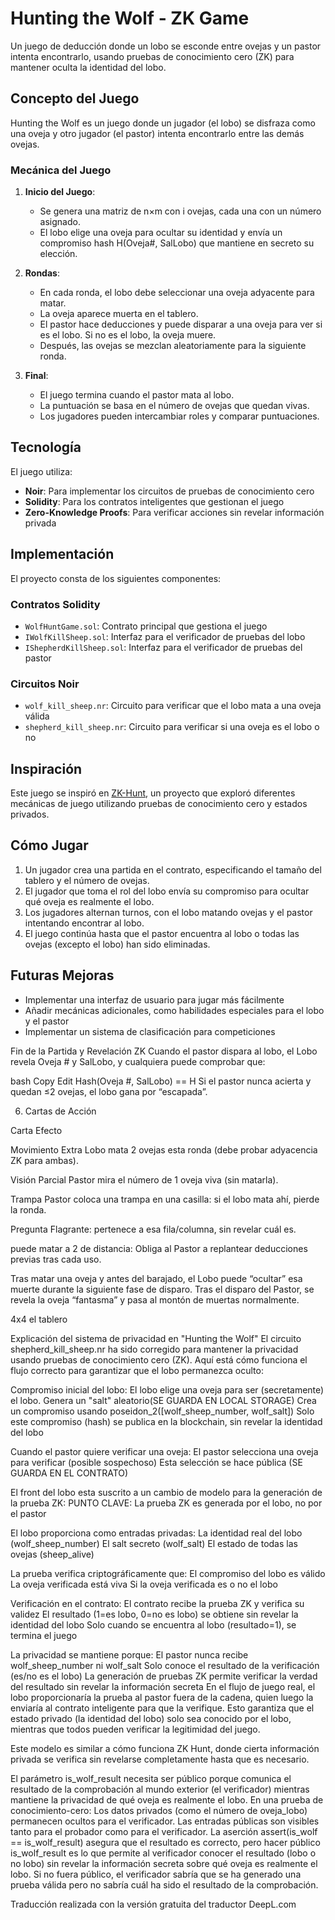 # Hunting the Wolf - ZK Game

Un juego de deducción donde un lobo se esconde entre ovejas y un pastor intenta encontrarlo, usando pruebas de conocimiento cero (ZK) para mantener oculta la identidad del lobo.

## Concepto del Juego

Hunting the Wolf es un juego donde un jugador (el lobo) se disfraza como una oveja y otro jugador (el pastor) intenta encontrarlo entre las demás ovejas.

### Mecánica del Juego

1. **Inicio del Juego**:
   - Se genera una matriz de n×m con i ovejas, cada una con un número asignado.
   - El lobo elige una oveja para ocultar su identidad y envía un compromiso hash H(Oveja#, SalLobo) que mantiene en secreto su elección.

2. **Rondas**:
   - En cada ronda, el lobo debe seleccionar una oveja adyacente para matar.
   - La oveja aparece muerta en el tablero.
   - El pastor hace deducciones y puede disparar a una oveja para ver si es el lobo. Si no es el lobo, la oveja muere.
   - Después, las ovejas se mezclan aleatoriamente para la siguiente ronda.

3. **Final**:
   - El juego termina cuando el pastor mata al lobo.
   - La puntuación se basa en el número de ovejas que quedan vivas.
   - Los jugadores pueden intercambiar roles y comparar puntuaciones.

## Tecnología

El juego utiliza:

- **Noir**: Para implementar los circuitos de pruebas de conocimiento cero
- **Solidity**: Para los contratos inteligentes que gestionan el juego
- **Zero-Knowledge Proofs**: Para verificar acciones sin revelar información privada

## Implementación

El proyecto consta de los siguientes componentes:

### Contratos Solidity

- `WolfHuntGame.sol`: Contrato principal que gestiona el juego
- `IWolfKillSheep.sol`: Interfaz para el verificador de pruebas del lobo
- `IShepherdKillSheep.sol`: Interfaz para el verificador de pruebas del pastor

### Circuitos Noir

- `wolf_kill_sheep.nr`: Circuito para verificar que el lobo mata a una oveja válida
- `shepherd_kill_sheep.nr`: Circuito para verificar si una oveja es el lobo o no

## Inspiración

Este juego se inspiró en [ZK-Hunt](https://0xparc.org/blog/zk-hunt), un proyecto que exploró diferentes mecánicas de juego utilizando pruebas de conocimiento cero y estados privados.

## Cómo Jugar

1. Un jugador crea una partida en el contrato, especificando el tamaño del tablero y el número de ovejas.
2. El jugador que toma el rol del lobo envía su compromiso para ocultar qué oveja es realmente el lobo.
3. Los jugadores alternan turnos, con el lobo matando ovejas y el pastor intentando encontrar al lobo.
4. El juego continúa hasta que el pastor encuentra al lobo o todas las ovejas (excepto el lobo) han sido eliminadas.

## Futuras Mejoras

- Implementar una interfaz de usuario para jugar más fácilmente
- Añadir mecánicas adicionales, como habilidades especiales para el lobo y el pastor
- Implementar un sistema de clasificación para competiciones 



Fin de la Partida y Revelación ZK
Cuando el pastor dispara al lobo, el Lobo revela Oveja # y SalLobo, y cualquiera puede comprobar que:

bash
Copy
Edit
Hash(Oveja #, SalLobo) == H
Si el pastor nunca acierta y quedan ≤2 ovejas, el lobo gana por “escapada”.

6. Cartas de Acción

Carta	Efecto

Movimiento Extra	Lobo mata 2 ovejas esta ronda (debe probar adyacencia ZK para ambas).

Visión Parcial	Pastor mira el número de 1 oveja viva (sin matarla).

Trampa	Pastor coloca una trampa en una casilla: si el lobo mata ahí, pierde la ronda.

Pregunta Flagrante: pertenece a esa fila/columna, sin revelar cuál es.

puede matar a 2 de distancia: Obliga al Pastor a replantear deducciones previas tras cada uso.

Tras matar una oveja y antes del barajado, el Lobo puede “ocultar” esa muerte durante la siguiente fase de disparo.
Tras el disparo del Pastor, se revela la oveja “fantasma” y pasa al montón de muertas normalmente.

4x4 el tablero


Explicación del sistema de privacidad en "Hunting the Wolf"
El circuito shepherd_kill_sheep.nr ha sido corregido para mantener la privacidad usando pruebas de conocimiento cero (ZK). Aquí está cómo funciona el flujo correcto para garantizar que el lobo permanezca oculto:

Compromiso inicial del lobo:
El lobo elige una oveja para ser (secretamente) el lobo. Genera un "salt" aleatorio(SE GUARDA EN LOCAL STORAGE)
Crea un compromiso usando poseidon_2([wolf_sheep_number, wolf_salt])
Solo este compromiso (hash) se publica en la blockchain, sin revelar la identidad del lobo


Cuando el pastor quiere verificar una oveja:
El pastor selecciona una oveja para verificar (posible sospechoso)
Esta selección se hace pública (SE GUARDA EN EL CONTRATO)


El front del lobo esta suscrito a un cambio de modelo para la generación de la prueba ZK:
PUNTO CLAVE: La prueba ZK es generada por el lobo, no por el pastor

El lobo proporciona como entradas privadas:
La identidad real del lobo (wolf_sheep_number)
El salt secreto (wolf_salt)
El estado de todas las ovejas (sheep_alive)

La prueba verifica criptográficamente que:
El compromiso del lobo es válido
La oveja verificada está viva
Si la oveja verificada es o no el lobo

Verificación en el contrato:
El contrato recibe la prueba ZK y verifica su validez
El resultado (1=es lobo, 0=no es lobo) se obtiene sin revelar la identidad del lobo
Solo cuando se encuentra al lobo (resultado=1), se termina el juego


La privacidad se mantiene porque:
El pastor nunca recibe wolf_sheep_number ni wolf_salt
Solo conoce el resultado de la verificación (es/no es el lobo)
La generación de pruebas ZK permite verificar la verdad del resultado sin revelar la información secreta
En el flujo de juego real, el lobo proporcionaría la prueba al pastor fuera de la cadena, quien luego la enviaría al contrato inteligente para que la verifique. Esto garantiza que el estado privado (la identidad del lobo) solo sea conocido por el lobo, mientras que todos pueden verificar la legitimidad del juego.

Este modelo es similar a cómo funciona ZK Hunt, donde cierta información privada se verifica sin revelarse completamente hasta que es necesario.


El parámetro is_wolf_result necesita ser público porque comunica el resultado de la comprobación al mundo exterior (el verificador) mientras mantiene la privacidad de qué oveja es realmente el lobo.
En una prueba de conocimiento-cero:
Los datos privados (como el número de oveja_lobo) permanecen ocultos para el verificador.
Las entradas públicas son visibles tanto para el probador como para el verificador.
La aserción assert(is_wolf == is_wolf_result) asegura que el resultado es correcto, pero hacer público is_wolf_result es lo que permite al verificador conocer el resultado (lobo o no lobo) sin revelar la información secreta sobre qué oveja es realmente el lobo.
Si no fuera público, el verificador sabría que se ha generado una prueba válida pero no sabría cuál ha sido el resultado de la comprobación.

Traducción realizada con la versión gratuita del traductor DeepL.com